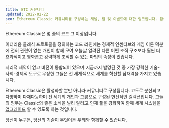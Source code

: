 ```yaml
---
title: ETC 커뮤니티
updated: 2022-02-22
seo: Ethereum Classic 커뮤니티를 구성하는 채널, 팀 및 이벤트에 대한 링크입니다. 참여하다!
---
```


Ethereum Classic은 몇 줄의 코드 그 이상입니다.

이더리움 클래식 프로토콜을 정의하는 코드 라인에는 경제적 인센티브와 게임 이론 덕분에 전혀 관련이 없는 개인이 함께 모여 오늘날 알려진 다른 어떤 조직 구조보다 훨씬 더 효과적이고 평화롭고 강력하게 조직할 수 있는 마법의 속성이 있습니다.

지리적 제약이 없고 비전이 통합되어 있으며 지금까지 발명된 것 중 가장 강력한 기술-사회-경제적 도구로 무장한 그들은 전 세계적으로 세계를 혁신할 잠재력을 가지고 있습니다.

Ethereum Classic은 활성화할 뿐만 아니라 커뮤니티로 구성됩니다. 고도로 분산되고 다양하며 다재다능하며 전 세계의 개인과 그룹으로 구성된 헌신적인 컬렉션입니다. 그들의 임무는 Classic의 좋은 소식을 널리 알리고 인재 풀을 강화하여 함께 세계 시스템을 [업그레이드](/why-classic/code-is-law) 할 수 있도록 하는 것입니다.

당신이 누구든, 당신의 기술이 무엇이든 우리와 함께할 수 있습니다.
